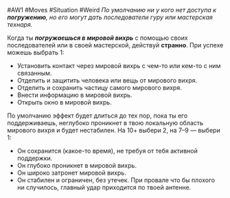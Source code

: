 #AW1 #Moves #Situation #Weird
*По умолчанию ни у кого нет доступа к **погружению**, но его могут дать последователи гуру или мастерская технаря.*

Когда ты ***погружаешься в мировой вихрь*** с помощью своих последователей или в своей мастерской, действуй **странно**. При успехе можешь выбрать 1: 
- Установить контакт через мировой вихрь с чем-то или кем-то с ним связанным. 
- Отделить и защитить человека или вещь от мирового вихря.
- Отделить и сохранить частицу самого мирового вихря.
- Внести информацию в мировой вихрь.
- Открыть окно в мировой вихрь. 
  
По умолчанию эффект будет длиться до тех пор, пока ты его поддерживаешь, неглубоко проникнет в твою локальную область мирового вихря и будет нестабилен. На 10+ выбери 2, на 7–9 — выбери 1:
- Он сохранится (какое-то время), не требуя от тебя активной поддержки.
- Он глубоко проникнет в мировой вихрь.
- Он широко затронет мировой вихрь.
- Он стабилен и ограничен, без утечек.
При провале что бы плохого ни случилось, главный удар приходится по твоей антенне.